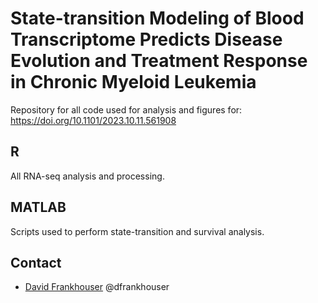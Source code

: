 # State-transition Modeling of Blood Transcriptome Predicts Disease Evolution and Treatment Response in Chronic Myeloid Leukemia

Repository for all code used for analysis and figures for: https://doi.org/10.1101/2023.10.11.561908  

## R

All RNA-seq analysis and processing.

## MATLAB

Scripts used to perform state-transition and survival analysis.

## Contact

- [David Frankhouser](mailto:dfrankhouse@coh.org) @dfrankhouser
